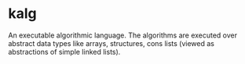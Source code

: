 kalg
====

An executable algorithmic language. The algorithms are executed over abstract data types like arrays, structures, cons lists (viewed as abstractions of simple linked lists).

